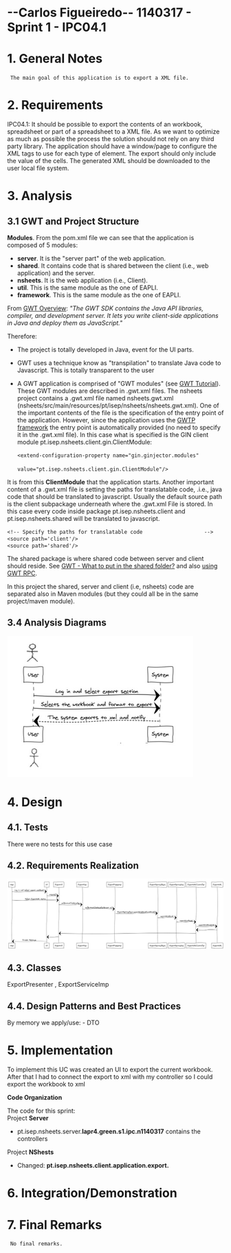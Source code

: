 --Carlos Figueiredo-- 1140317 - Sprint 1 - IPC04.1
===============================

# 1. General Notes

     The main goal of this application is to export a XML file.


# 2. Requirements #


IPC04.1: It should be possible to export the contents of an workbook, spreadsheet or part of a spreadsheet to a XML file. 
As we want to optimize as much as possible the process the solution should not rely on any third party library.
The application should have a window/page to configure the XML tags to use for each type of element. 
The export should only include the value of the cells. 
The generated XML should be downloaded to the user local file system.

    
# 3. Analysis

## 3.1 GWT and Project Structure ##



**Modules**. From the pom.xml file we can see that the application is composed of 5 modules:  
- **server**. It is the "server part" of the web application.  
- **shared**. It contains code that is shared between the client (i.e., web application) and the server.   
- **nsheets**. It is the web application (i.e., Client).  
- **util**. This is the same module as the one of EAPLI.  
- **framework**. This is the same module as the one of EAPLI.   
  
From [GWT Overview](http://www.gwtproject.org/overview.html): *"The GWT SDK contains the Java API libraries, compiler, and development server. It lets you write client-side applications in Java and deploy them as JavaScript."*

Therefore:
  - The project is totally developed in Java, event for the UI parts.
  - GWT uses a technique know as "transpilation" to translate Java code to Javascript. This is totally transparent to the user
  - A GWT application is comprised of "GWT modules" (see [GWT Tutorial](http://www.gwtproject.org/doc/latest/tutorial/create.html)). These GWT modules are described in .gwt.xml files.
   The nsheets project contains a .gwt.xml file named nsheets.gwt.xml (nsheets/src/main/resources/pt/isep/nsheets/nsheets.gwt.xml). One of the important contents of the file is the specification of the entry point of the application. However, since the application uses the [GWTP framework](http://dev.arcbees.com/gwtp/) the entry point is automatically provided (no need to specify it in the .gwt.xml file). In this case what is specified is the GIN client module pt.isep.nsheets.client.gin.ClientModule:
   
	    <extend-configuration-property name="gin.ginjector.modules"
                                   value="pt.isep.nsheets.client.gin.ClientModule"/>
                                   
   It is from this **ClientModule** that the application starts.
   Another important content of a .gwt.xml file is setting the paths for translatable code, .i.e., java code that should be translated to javascript. Usually the default source path is the client subpackage underneath where the .gwt.xml File is stored. In this case every code inside package pt.isep.nsheets.client and pt.isep.nsheets.shared will be translated to javascript. 
   
	<!-- Specify the paths for translatable code                    -->
    <source path='client'/>
    <source path='shared'/>
        
   The shared package is where shared code between server and client should reside. See [GWT - What to put in the shared folder?](https://stackoverflow.com/questions/5664601/gwt-what-to-put-in-the-shared-folder?utm_medium=organic&utm_source=google_rich_qa&utm_campaign=google_rich_qa) and also [using GWT RPC](http://www.gwtproject.org/doc/latest/tutorial/RPC.html).
   
   In this project the shared, server and client (i.e, nsheets) code are separated also in Maven modules (but they could all be in the same project/maven module). 
   

## 3.4 Analysis Diagrams

![sd](sd.jpg)

# 4. Design

## 4.1. Tests

There were no tests for this use case

## 4.2. Requirements Realization

![ss](ssd.jpg)

## 4.3. Classes

ExportPresenter , ExportServiceImp

## 4.4. Design Patterns and Best Practices



By memory we apply/use: - DTO


# 5. Implementation

To implement this UC was created an UI to export the current workbook.
After that I had to connect the export to xml with my controller so I could export the workbook to xml


**Code Organization**  

The code for this sprint:  
Project **Server**    
- pt.isep.nsheets.server.**lapr4.green.s1.ipc.n1140317** contains the controllers 

Project **NShests** 
- Changed: **pt.isep.nsheets.client.application.export.**

# 6. Integration/Demonstration

     

# 7. Final Remarks

     No final remarks.
